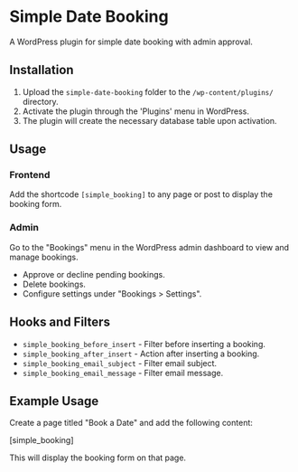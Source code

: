 # Simple Date Booking

A WordPress plugin for simple date booking with admin approval.

## Installation

1. Upload the `simple-date-booking` folder to the `/wp-content/plugins/` directory.
2. Activate the plugin through the 'Plugins' menu in WordPress.
3. The plugin will create the necessary database table upon activation.

## Usage

### Frontend

Add the shortcode `[simple_booking]` to any page or post to display the booking form.

### Admin

Go to the "Bookings" menu in the WordPress admin dashboard to view and manage bookings.

- Approve or decline pending bookings.
- Delete bookings.
- Configure settings under "Bookings > Settings".

## Hooks and Filters

- `simple_booking_before_insert` - Filter before inserting a booking.
- `simple_booking_after_insert` - Action after inserting a booking.
- `simple_booking_email_subject` - Filter email subject.
- `simple_booking_email_message` - Filter email message.

## Example Usage

Create a page titled "Book a Date" and add the following content:

[simple_booking]

This will display the booking form on that page.
